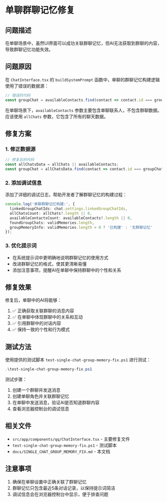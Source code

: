 # 单聊群聊记忆修复

## 问题描述

在单聊场景中，虽然UI界面可以成功关联群聊记忆，但AI无法获取到群聊的内容，导致群聊记忆功能失效。

## 问题原因

在 `ChatInterface.tsx` 的 `buildSystemPrompt` 函数中，单聊的群聊记忆构建逻辑使用了错误的数据源：

```typescript
// 错误的代码
const groupChat = availableContacts.find(contact => contact.id === groupChatId);
```

在单聊场景下，`availableContacts` 参数主要包含单聊联系人，不包含群聊数据。应该使用 `allChats` 参数，它包含了所有的聊天数据。

## 修复方案

### 1. 修正数据源

```typescript
// 修复后的代码
const allChatsData = allChats || availableContacts;
const groupChat = allChatsData.find(contact => contact.id === groupChatId);
```

### 2. 添加调试信息

添加了详细的调试日志，帮助开发者了解群聊记忆的构建过程：

```typescript
console.log('单聊群聊记忆构建:', {
  linkedGroupChatIds: chat.settings.linkedGroupChatIds,
  allChatsCount: allChats?.length || 0,
  availableContactsCount: availableContacts?.length || 0,
  foundGroupChats: validMemories.length,
  groupMemoryInfo: validMemories.length > 0 ? '已构建' : '无群聊记忆'
});
```

### 3. 优化提示词

- 在系统提示词中更明确地说明群聊记忆的使用方式
- 改进群聊记忆的格式，使其更清晰易懂
- 添加注意事项，提醒AI在单聊中保持群聊中的个性和关系

## 修复效果

修复后，单聊中的AI将能够：

1. ✅ 正确获取关联群聊的消息内容
2. ✅ 在单聊中体现群聊中的关系和互动
3. ✅ 引用群聊中的对话内容
4. ✅ 保持一致的个性和行为模式

## 测试方法

使用提供的测试脚本 `test-single-chat-group-memory-fix.ps1` 进行测试：

```powershell
.\test-single-chat-group-memory-fix.ps1
```

测试步骤：
1. 创建一个群聊并发送消息
2. 创建单聊角色并关联群聊记忆
3. 在单聊中发送消息，验证AI是否知道群聊内容
4. 查看浏览器控制台的调试信息

## 相关文件

- `src/app/components/qq/ChatInterface.tsx` - 主要修复文件
- `test-single-chat-group-memory-fix.ps1` - 测试脚本
- `docs/SINGLE_CHAT_GROUP_MEMORY_FIX.md` - 本文档

## 注意事项

1. 确保在单聊设置中正确关联了群聊记忆
2. 群聊记忆只包含最近5条对话记录，以保持提示词简洁
3. 调试信息会在浏览器控制台中显示，便于排查问题 
